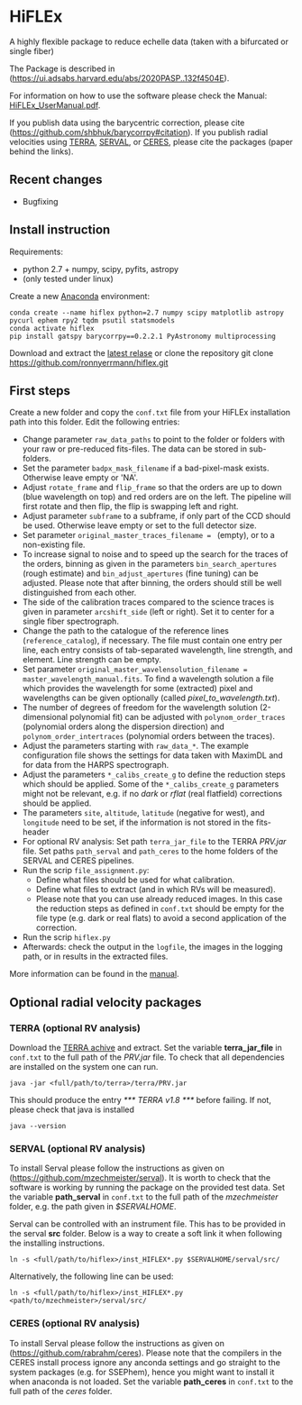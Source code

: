 # HiFLEx
A highly flexible package to reduce echelle data (taken with a bifurcated or single fiber)

The Package is described in (https://ui.adsabs.harvard.edu/abs/2020PASP..132f4504E).

For information on how to use the software please check the Manual: [HiFLEx_UserManual.pdf](https://github.com/ronnyerrmann/HiFLEx/blob/master/HiFLEx_UserManual.pdf).

If you publish data using the barycentric correction, please cite (https://github.com/shbhuk/barycorrpy#citation). If you publish radial velocities using [TERRA](https://ui.adsabs.harvard.edu/abs/2012ApJS..200...15A), [SERVAL](http://ui.adsabs.harvard.edu/abs/2017A&A...609A..12Z), or [CERES](https://ui.adsabs.harvard.edu/abs/2017PASP..129c4002B), please cite the packages (paper behind the links).


## Recent changes
* Bugfixing

## Install instruction

Requirements:
- python 2.7 + numpy, scipy, pyfits, astropy
- (only tested under linux)

Create a new [Anaconda](https://www.anaconda.com/distribution/#linux) environment:
```
conda create --name hiflex python=2.7 numpy scipy matplotlib astropy pycurl ephem rpy2 tqdm psutil statsmodels 
conda activate hiflex
pip install gatspy barycorrpy==0.2.2.1 PyAstronomy multiprocessing
```

Download and extract the [latest relase](https://github.com/ronnyerrmann/HiFLEx/releases) or clone the repository
git clone https://github.com/ronnyerrmann/hiflex.git

## First steps
Create a new folder and copy the `conf.txt` file from your HiFLEx installation path into this folder. Edit the following entries:
- Change parameter `raw_data_paths` to point to the folder or folders with your raw or pre-reduced fits-files. The data can be stored in sub-folders.
- Set the parameter `badpx_mask_filename` if a bad-pixel-mask exists. Otherwise leave empty or 'NA'.
- Adjust `rotate_frame` and `flip_frame` so that the orders are up to down (blue wavelength on top) and red orders are on the left. The pipeline will first rotate and then flip, the flip is swapping left and right.
- Adjust parameter `subframe` to a subframe, if only part of the CCD should be used. Otherwise leave empty or set to the full detector size.
- Set parameter `original_master_traces_filename = ` (empty), or to a non-existing file.
- To increase signal to noise and to speed up the search for the traces of the orders, binning as given in the parameters `bin_search_apertures` (rough estimate) and `bin_adjust_apertures` (fine tuning) can be adjusted. Please note that after binning, the orders should still be well distinguished from each other.
- The side of the calibration traces compared to the science traces is given in parameter `arcshift_side` (left or right). Set it to center for a single fiber spectrograph.
- Change the path to the catalogue of the reference lines (`reference_catalog`), if necessary. The file must contain one entry per line, each entry consists of tab-separated wavelength, line strength, and element. Line strength can be empty.
- Set parameter `original_master_wavelensolution_filename = master_wavelength_manual.fits`. To find a wavelength solution a file which provides the wavelength for some (extracted) pixel and wavelengths can be given optionally (called *pixel_to_wavelength.txt*).
- The number of degrees of freedom for the wavelength solution (2-dimensional polynomial fit) can be adjusted with `polynom_order_traces` (polynomial orders along the dispersion direction) and `polynom_order_intertraces` (polynomial orders between the traces).
- Adjust the parameters starting with `raw_data_*`. The example configuration file shows the settings for data taken with MaximDL and for data from the HARPS spectrograph.
- Adjust the parameters `*_calibs_create_g` to define the reduction steps which should be applied. Some of the `*_calibs_create_g` parameters might not be relevant, e.g. if no *dark* or *rflat* (real flatfield) corrections should be applied.
- The parameters `site`, `altitude`, `latitude` (negative for west), and `longitude` need to be set, if the information is not stored in the fits-header
- For optional RV analysis:  Set path `terra_jar_file` to the TERRA *PRV.jar* file. Set paths `path_serval` and `path_ceres` to the home folders of the SERVAL and CERES pipelines.
- Run the scrip `file_assignment.py`:
  * Define what files should be used for what calibration.
  * Define what files to extract (and in which RVs will be measured).
  * Please note that you can use already reduced images. In this case the reduction steps as defined in `conf.txt` should be empty for the file type (e.g. dark or real flats) to avoid a second application of the correction.
- Run the scrip `hiflex.py`
- Afterwards: check the output in the `logfile`, the images in the logging path, or in results in the extracted files.

More information can be found in the [manual](https://github.com/ronnyerrmann/HiFLEx/blob/master/HiFLEx_UserManual.pdf).

## Optional radial velocity packages
### TERRA (optional RV analysis)
Download the [TERRA achive](https://drive.google.com/file/d/1xK-lYghFwpwtdXG9b4IbryYRd102q7So/view) and extract. Set the variable **terra_jar_file** in `conf.txt` to the full path of the *PRV.jar* file.
To check that all dependencies are installed on the system one can run.
```
java -jar <full/path/to/terra>/terra/PRV.jar
```
This should produce the entry _*** TERRA v1.8 ***_ before failing. If not, please check that java is installed
```
java --version
```

### SERVAL (optional RV analysis)
To install Serval please follow the instructions as given on (https://github.com/mzechmeister/serval). It is worth to check that the software is working by running the package on the provided test data. Set the variable **path_serval** in `conf.txt` to the full path of the *mzechmeister* folder, e.g. the path given in *$SERVALHOME*.

Serval can be controlled with an instrument file. This has to be provided in the serval **src** folder. Below is a way to create a soft link it when following the installing instructions.
```
ln -s <full/path/to/hiflex>/inst_HIFLEX*.py $SERVALHOME/serval/src/
```
Alternatively, the following line can be used:
```
ln -s <full/path/to/hiflex>/inst_HIFLEX*.py <path/to/mzechmeister>/serval/src/
```

### CERES (optional RV analysis)
To install Serval please follow the instructions as given on (https://github.com/rabrahm/ceres). Please note that the compilers in the CERES install process ignore any anconda settings and go straight to the system packages (e.g. for SSEPhem), hence you might want to install it when anaconda is not loaded.
Set the variable **path_ceres** in `conf.txt` to the full path of the *ceres* folder.






